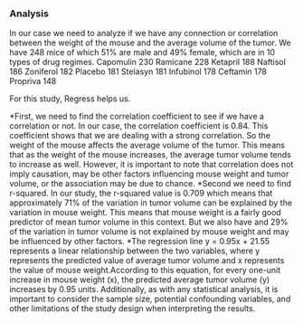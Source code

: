 
### Analysis
In our case we need to analyze if we have any connection or correlation between the weight of the mouse and the average volume of the tumor.
We have 248 mice of which 51% are male and 49% female, which are in 10 types of drug regimes.
Capomulin    230
Ramicane     228
Ketapril     188
Naftisol     186
Zoniferol    182
Placebo      181
Stelasyn     181
Infubinol    178
Ceftamin     178
Propriva     148

For this study, Regress helps us.

*First, we need to find the correlation coefficient to see if we have a correlation or not.
In our case, the correlation coefficient is 0.84. This coefficient shows that we are dealing with a strong correlation.
So the weight of the mouse affects the average volume of the tumor. This means that as the weight of the mouse increases, the average tumor volume tends to increase as well.
However, it is important to note that correlation does not imply causation, may be other factors influencing mouse weight and tumor volume, or the association may be due to chance.
*Second we need to find r-squared.
In our study, the r-squared value is 0.709 which means that approximately 71% of the variation in tumor volume can be explained by the variation in mouse weight. This means that mouse weight is a fairly good predictor of mean tumor volume in this context.
But we also have and 29% of the variation in tumor volume is not explained by mouse weight and may be influenced by other factors. 
*The regression line y = 0.95x + 21.55 represents a linear relationship between the two variables, where y represents the predicted value of average tumor volume and x represents the value of mouse weight.According to this equation, for every one-unit increase in mouse weight (x), the predicted average tumor volume (y) increases by 0.95 units. 
Additionally, as with any statistical analysis, it is important to consider the sample size, potential confounding variables, and other limitations of the study design when interpreting the results.
 